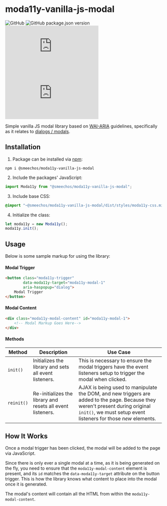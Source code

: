 # moda11y-vanilla-js-modal
![GitHub](https://img.shields.io/github/license/smeechos/moda11y-vanilla-js-modal)
![GitHub package.json version](https://img.shields.io/github/package-json/v/smeechos/moda11y-vanilla-js-modal)
![GitHub JS file size in bytes](https://img.shields.io/github/size/smeechos/moda11y-vanilla-js-modal/index.js?label=JS%20File%20Size)
![GitHub CSS file size in btyes](https://img.shields.io/github/size/smeechos/moda11y-vanilla-js-modal/dist/styles/moda11y-css.min.css?label=CSS%20File%20Size)

Simple vanilla JS modal library based on [WAI-ARIA](https://www.w3.org/WAI/ARIA/apg/) guidelines, specifically
as it relates to [dialogs / modals](https://www.w3.org/WAI/ARIA/apg/patterns/dialogmodal/).

## Installation

1. Package can be installed via [npm](https://www.npmjs.com/package/@smeechos/moda11y-vanilla-js-modal):

```shell
npm i @smeechos/moda11y-vanilla-js-modal
```

2. Include the packages' JavaScript:

```javascript
import Moda11y from "@smeechos/moda11y-vanilla-js-modal";
```

3. Include base CSS:
```css
@import "~@smeechos/moda11y-vanilla-js-modal/dist/styles/moda11y-css.min.css";
```

4. Initialize the class:

```javascript
let moda11y = new Moda11y();
moda11y.init();
```

## Usage

Below is some sample markup for using the library:

#### Modal Trigger
```html
<button class="moda11y-trigger"
        data-moda11y-target="moda11y-modal-1"
        aria-haspopup="dialog">
    Modal Trigger
</button>
```

#### Modal Content
```html
<div class="moda11y-modal-content" id="moda11y-modal-1">
    <!-- Modal Markup Goes Here-->
</div>
```

#### Methods
| Method      | Description | Use Case |
| ----------- | ----------- | ----------- |
| `init()`    | Initializes the library and sets all event listeners. | This is necessary to ensure the modal triggers have the event listeners setup to trigger the modal when clicked. |
| `reinit()`  | Re-initializes the library and resets all event listeners. | AJAX is being used to manipulate the DOM, and new triggers are added to the page. Because they weren't present during original `init()`, we must setup event listeners for those _new_ elements. |


## How It Works

Once a modal trigger has been clicked, the modal will be added to the page via JavaScript.

Since there is only ever a single modal at a time, as it is being generated on the fly, you need to
ensure that the `moda11y-modal-content` element is present, and its `id` matches the `data-moda11y-target`
attribute on the button trigger. This is how the library knows what content to place into the modal once
it is generated.

The modal's content will contain all the HTML from within the `moda11y-modal-content`.


